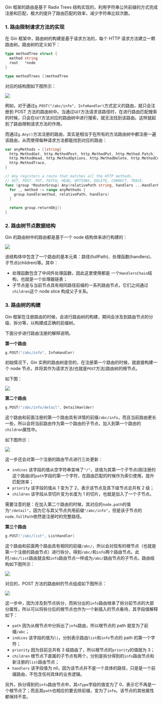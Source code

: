 Gin 框架的路由是基于 Radix Trees 结构实现的，利用字符串公共前缀的方式完成注册和匹配，极大的提升了路由匹配的效率，减少字符串比较次数。

### 1. 路由限制请求方法的实现

在 Gin 框架中，路由树的构建是基于请求方法的，每个 HTTP 请求方法建立一颗路由树。路由树的定义如下：

```go
type methodTree struct {
  method string
  root   *node
}

type methodTrees []methodTree
```

对应的结构图如下图所示：

![](https://cnd.qiniu.lin07ux.cn/markdown/1676273706)

例如，对于通过`g.POST("/abc/info", InfoHandler)`方式定义的路由，就只会注册到 POST 方法的路由树中。当通过`GET`方法请求该路径时，在进行路由匹配搜索的时候，只会在`GET`方法对应的路由树中进行搜索，就无法找到该路由。这样就起到了路由限制请求方法的作用。

而通过`g.Any()`方法注册的路由，其实是相当于在所有的方法路由树中都注册一遍该路由，从而使得每种请求方法都能找到对应的路由：

```go
var anyMethods = []string{
  http.MethodGet, http.MethodPost, http.MethodPut, http.Method.Patch,
  http.MethodHead, http.MethodOptions, http.MethodDelete, http.MethodConnect,
  http.MethodTrace,
}

// Any registers a route that matches all the HTTP methods.
// GET, POST, PUT, PATCH, HEAD, OPTIONS, DELETE, CONNECT, TRACE.
func (group *RouterGroup) Any(relativePath string, handlers ...HandlerFunc) IRoutes {
  for _, method := range anyMethods {
    group.handle(method, relativePath, handlers)
  }
  
  return group.returnObj()
}
```

### 2. 路由树节点数据结构

Gin 的路由树中的路由都是基于一个 node 结构体来进行构建的：

![](https://cnd.qiniu.lin07ux.cn/markdown/1676274311)

该结构体中包含了一个路由的基本元素：路径(fullPath)、处理函数(handlers)、子节点(children)等。其中：

* 处理函数包含了中间件处理函数，因此这里使用都是 一个`HandlersChain`结构，也就是一个处理器链表；
* 子节点是与当前节点具有相同路径前缀的一系列路由节点，它们之间通过`children`这个 node slice 构成父子关系。

### 3. 路由树的构建

Gin 框架在注册路由的时候，会进行路由树的构建，期间会涉及到路由节点的分级、拆分等，以构建成正确的前缀树。

下面分步进行路由注册的解释说明。

**第一个路由**

```go
g.POST("/abc/info", InfoHandler)
```

初始情况下，Gin 实例的路由树是空的，在注册第一个路由的时候，就直接构建一个 node 节点，并将其作为请求方法(也就是`POST`方法)路由树的根节点。

如下图：

![](https://cnd.qiniu.lin07ux.cn/markdown/1676274647)

**第二个路由**

```go
g.POST("/abc/info/detail", DetailHanlder)
```

这个路由和前面注册的第一个路由具有详情的前缀`/abc/info`，而且当前路由更长一些，所以会将当前路由作为第一个路由的子节点，加入到第一个路由的`children`属性中。

如下图所示：

![](https://cnd.qiniu.lin07ux.cn/markdown/1676274787)

这一步还会对第一个注册的路由节点进行三处更新：

* `indices` 该字段的值从空字符串变味了`"/"`，该值为其第一个子节点(刚注册的这个路由)的`path`字段的第一个字符，在路由匹配的时候作为索引使用，提升匹配效率；
* `priority` 该字段的值从 1 变为了 2，表示该节点及其下级节点总共有 2 级；
* `children` 该字段从空切片变为长度为 1 的切片，也就是加入了一个子节点。

需要注意的是：在加入第二个路由的时候，其对应的`node.path`的值为`"/detail"`，因为它与其父节点共用前缀`"/abc/info"`，但是该子节点的`node.fullPath`依然是注册时的完整路径。

**第三个路由**

```go
g.POST("/abc/list", ListHandler)
```

这个路由和前面两个路由具有相同的前缀`/abc/`，所以会对现有的根节点（也就是第一个注册的路由节点）进行拆分，得到`/abc/`和`info`两个路由节点。此时`/abc/list`路由就会和`info`路由节点一样成为`/abc/`路由节点的子节点。路由结构如下图所示：

![](https://cnd.qiniu.lin07ux.cn/markdown/1676275450)

对应的，POST 方法的路由树的节点组成如下图所示：

![](https://cnd.qiniu.lin07ux.cn/markdown/1676275495)

这一步中，因为涉及到节点拆分，而拆分出的`info`路由继承了拆分前节点的大部分属性，所以可以将拆分后的根节点也作为一个新插入的节点看待，其字段值解释如下：

* `path` 因为从根节点中分拆出了`info`路由，所以根节点的 path 就变为了前缀`/abc`；
* `indices` 该字段的值为`li`，分别表示路由`list`和`info`节点的 path 的第一个字符；
* `priority` 因为目前总共有 3 级路由了，所以根节点的`priority`的值就为 3；
* `children` 根节点下直属的子节点有两个，分别是拆分得到的`info`路由节点和新注册的`list`路由节点；
* `handlers` 该字段值为 nil，因为该节点并不是一个具体的路径，只是是一个前缀路由，不包含任何具体的业务逻辑。

另外，拆分得到的`info`路由节点中，其`nType`字段的值变为了 0，表示它不再是一个根节点了；而且其`path`也相应的要去除前缀，变为了`info`。该节点的其他属性都保持不变。


